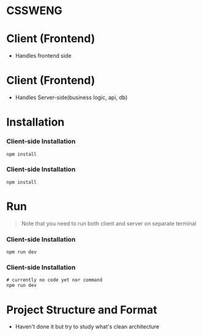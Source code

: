 # CSSWENG
# Client (Frontend)
- Handles frontend side

# Client (Frontend)
- Handles Server-side(business logic, api, db)

# Installation
### Client-side Installation
```
npm install
```

### Client-side Installation
```
npm install
```
# Run
> Note that you need to run both client and server on separate terminal
### Client-side Installation
```
npm run dev
```

### Client-side Installation
```
# currently no code yet nor command
npm run dev
```
# Project Structure and Format
- Haven't done it but try to study what's clean architecture

